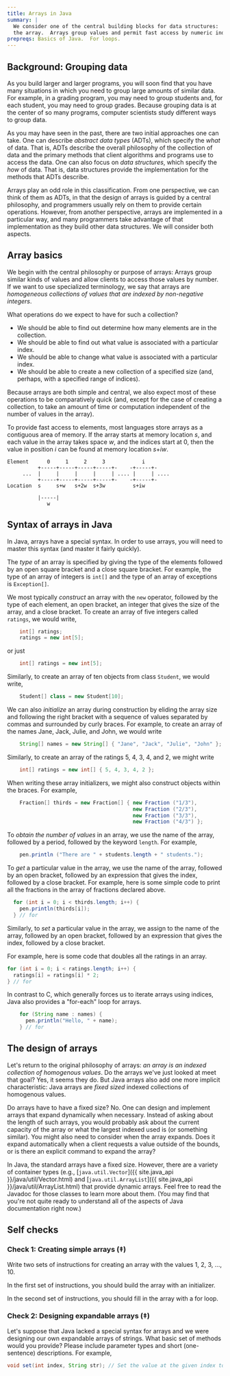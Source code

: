 ```yaml
---
title: Arrays in Java
summary: |
  We consider one of the central building blocks for data structures: 
  the array.  Arrays group values and permit fast access by numeric index.  
prepreqs: Basics of Java.  For loops.
---
```

Background: Grouping data
-------------------------

As you build larger and larger programs, you will soon find that you have many situations in which you need to group large amounts of similar data.  For example, in a grading program, you may need to group students and, for each student, you may need to group grades.  Because grouping data is at the center of so many programs, computer scientists study different ways to group data.

As you may have seen in the past, there are two initial approaches one can take.  One can describe *abstract data types* (ADTs), which specify the *what* of data.   That is, ADTs describe the overall philosophy of the collection of data and the primary methods that client algorithms and programs use to access the data.  One can also focus on *data structures*, which specify the *how* of data.  That is, data structures provide the implementation for the methods that ADTs describe.

Arrays play an odd role in this classification.  From one perspective, we can think of them as ADTs, in that the design of arrays is guided by a central philosophy, and programmers usually rely on them to provide certain operations.  However, from another perspective, arrays are implemented in a particular way, and many programmers take advantage of that implementation as they build other data structures.  We will consider both aspects.

Array basics
------------

We begin with the central philosophy or purpose of arrays: Arrays group similar kinds of values and allow clients to access those values by number.  If we want to use specialized terminology, we say that arrays are *homogeneous collections of values that are indexed by non-negative integers*.

What operations do we expect to have for such a collection?

* We should be able to find out determine how many elements are in the collection.
* We should be able to find out what value is associated with a particular index.
* We should be able to change what value is associated with a particular index.
* We should be able to create a new collection of a specified size (and, perhaps, with a specified range of indices).

Because arrays are both simple and central, we also expect most of these operations to be comparatively quick (and, except for the case of creating a collection, to take an amount of time or computation independent of the number of values in the array).

To provide fast access to elements, most languages store arrays as a contiguous area of memory.  If the array starts at memory location *s*, and each value in the array takes space *w*, and the indices start at 0, then the value in position *i* can be found at memory location *s*+*iw*.


```
Element      0     1     2     3            i
          +-----+-----+-----+-----+-    -+-----+-
     ...  |     |     |     |     | .... |     | ....
          +-----+-----+-----+-----+-    -+-----+-
Location  s     s+w   s+2w  s+3w         s+iw

          |-----|
             w
```

Syntax of arrays in Java
------------------------

In Java, arrays have a special syntax.  In order to use arrays, you will need to master this syntax (and master it fairly quickly).

The *type* of an array is specified by giving the type of the elements followed by an open square bracket and a close square bracket.  For example, the type of an array of integers is `int[]` and the type of an array of exceptions is `Exception[]`.

We most typically *construct* an array with the `new` operator, followed by the type of each element, an open bracket, an integer that gives the size of the array, and a close bracket.  To create an array of five integers called `ratings`, we would write,

```java
    int[] ratings;
    ratings = new int[5];
```

or just

```java
    int[] ratings = new int[5];
```

Similarly, to create an array of ten objects from class `Student`, we would write,

```java
    Student[] class = new Student[10];
```

We can also *initialize* an array during construction by eliding the array size and following the right bracket with a sequence of values separated by commas and surrounded by curly braces.  For example, to create an array of the names Jane, Jack, Julie, and John, we would write

```java
    String[] names = new String[] { "Jane", "Jack", "Julie", "John" };
```

Similarly, to create an array of the ratings 5, 4, 3, 4, and 2, we might write

```java
    int[] ratings = new int[] { 5, 4, 3, 4, 2 };
```

When writing these array initializers, we might also construct objects within the braces.  For example,

```java
    Fraction[] thirds = new Fraction[] { new Fraction ("1/3"),
                                         new Fraction ("2/3"),
                                         new Fraction ("3/3"),
                                         new Fraction ("4/3") };
```

To *obtain the number of values* in an array, we use the name of the array, followed by a period, followed by the keyword `length`.  For example,

```java
    pen.println ("There are " + students.length + " students.");
```

To *get* a particular value in the array, we use the name of the array, followed by an open bracket, followed by an expression that gives the index, followed by a close bracket.  For example, here is some simple code to print all the fractions in the array of fractions declared above.

```java
  for (int i = 0; i < thirds.length; i++) {
    pen.println(thirds[i]);
  } // for
```

Similarly, to *set* a particular value in the array, we assign to the name of the array, followed by an open bracket, followed by an expression that gives the index, followed by a close bracket.

For example, here is some code that doubles all the ratings in an array.

```java 
for (int i = 0; i < ratings.length; i++) {
  ratings[i] = ratings[i] * 2;
} // for 
```

In contrast to C, which generally forces us to iterate arrays using indices, Java also provides a "for-each" loop for arrays.

```java
    for (String name : names) {
      pen.println("Hello, " + name);
    } // for
```

The design of arrays
--------------------

Let's return to the original philosophy of arrays: *an array is an indexed collection of homogenous values*.  Do the arrays we've just looked at meet that goal?  Yes, it seems they do.  But Java arrays also add one more implicit characteristic: Java arrays are *fixed sized* indexed collections of homogenous values.

Do arrays have to have a fixed size?  No.  One can design and implement arrays that expand dynamically when necessary.  Instead of asking about the length of such arrays, you would probably ask about the current capacity of the array or what the largest indexed used is (or something similar).  You might also need to consider when the array expands.  Does it expand automatically when a client requests a value outside of the bounds, or is there an explicit command to expand the array?

In Java, the standard arrays have a fixed size.  However, there are a variety of container types (e.g., [`java.util.Vector`]({{ site.java_api }}/java/util/Vector.html) and [`java.util.ArrayList`]({{ site.java_api }}/java/util/ArrayList.html) that provide dynamic arrays.  Feel free to read the Javadoc for those classes to learn more about them.  (You may find that you're not quite ready to understand all of the aspects of Java documentation right now.)

Self checks
-----------

### Check 1: Creating simple arrays (‡)

Write two sets of instructions for creating an array with the values 1, 2, 3, ..., 10. 

In the first set of instructions, you should build the array with an initializer.

In the second set of instructions, you should fill in the array with a for loop.

### Check 2: Designing expandable arrays (‡)

Let's suppose that Java lacked a special syntax for arrays and we were designing our own expandable arrays of strings. What basic set of methods would you provide? Please include parameter types and short (one-sentence) descriptions. For example,

```java
void set(int index, String str); // Set the value at the given index to `str`.
```

